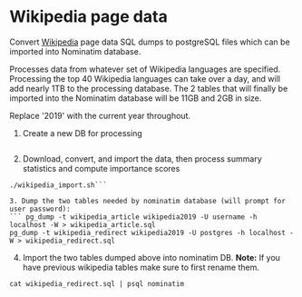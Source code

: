 # Wikipedia page data 

Convert [Wikipedia](https://dumps.wikimedia.org/) page data SQL dumps to postgreSQL files which can be imported into Nominatim database.

Processes data from whatever set of Wikipedia languages are specified. Processing the top 40 Wikipedia languages can take over a day, and will add nearly 1TB to the processing database. The 2 tables that will finally be imported into the Nominatim database will be 11GB and 2GB in size.

Replace '2019' with the current year throughout.

1. Create a new DB for processing
```CREATE DATABASE wikipedia2019
```

2. Download, convert, and import the data, then process summary statistics and compute importance scores
``` cd data-sources/wikipedia 
./wikipedia_import.sh```

3. Dump the two tables needed by nominatim database (will prompt for user password):
``` pg_dump -t wikipedia_article wikipedia2019 -U username -h localhost -W > wikipedia_article.sql
pg_dump -t wikipedia_redirect wikipedia2019 -U postgres -h localhost -W > wikipedia_redirect.sql
```

4. Import the two tables dumped above into nominatim DB. **Note:** If you have previous wikipedia tables make sure to first rename them.
``` cat wikipedia_article.sql | psql nominatim
cat wikipedia_redirect.sql | psql nominatim
```


